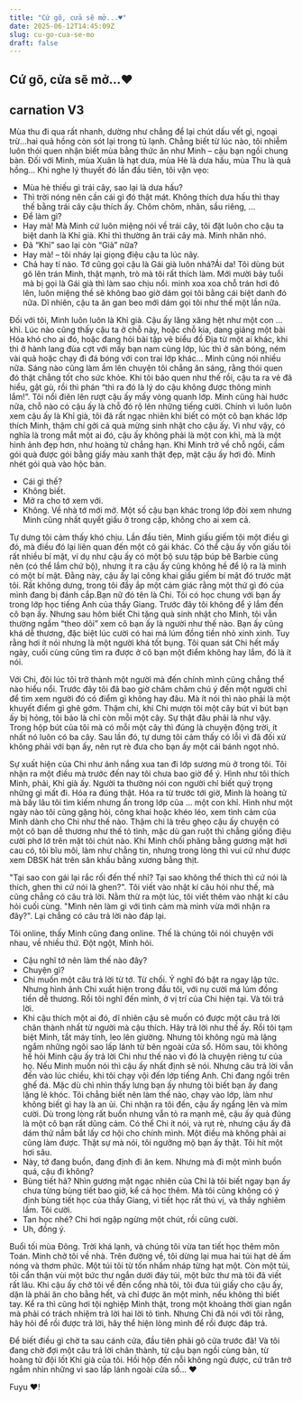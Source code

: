 ```yaml
---
title: "Cứ gõ, cửa sẽ mở...♥"
date: 2025-06-12T14:45:09Z
slug: cu-go-cua-se-mo
draft: false
---
```


## Cứ gõ, cửa sẽ mở...♥

## carnation V3

Mùa thu đi qua rất nhanh, dường như chẳng để lại chút dấu vết gì, ngoại trừ…hai quả hồng còn sót lại trong tủ lạnh. Chẳng biết từ lúc nào, tôi nhiễm luôn thói quen nhận biết mùa bằng thức ăn như Minh – cậu bạn ngồi chung bàn. Đối với Minh, mùa Xuân là hạt dưa, mùa Hè là dưa hấu, mùa Thu là quả hồng… Khi nghe lý thuyết đó lần đầu tiên, tôi vặn vẹo:
- Mùa hè thiếu gì trái cây, sao lại là dưa hấu?
- Thì trời nóng nên cần cái gì đó thật mát. Không thích dưa hấu thì thay thế bằng trái cây cậu thích ấy. Chôm chôm, nhãn, sầu riêng, …
- Để làm gì?
- Hay mà!
Mà Minh cứ luôn miệng nói về trái cây, tôi đặt luôn cho cậu ta biệt danh là Khỉ già. Khỉ thì thường ăn trái cây mà. Minh nhăn nhó.
- Đã “Khỉ” sao lại còn “Già” nữa?
- Hay mà! – tôi nháy lại giọng điệu cậu ta lúc nãy.
- Chả hay tí nào. Tớ cũng gọi cậu là Gái già luôn nhá?Ái da!
Tôi dùng bút gõ lên trán Minh, thật mạnh, trò mà tôi rất thích làm. Mới mười bảy tuổi mà bị gọi là Gái già thì làm sao chịu nổi. minh xoa xoa chỗ trán hơi đỏ lên, luôn miệng thề sẽ không bao giờ dám gọi tôi bằng cái biệt danh đó nữa. Dĩ nhiên, cậu ta ăn gan beo mới dám gọi tôi như thế một lần nữa.
 
Đối với tôi, Minh luôn luôn là Khỉ già. Cậu ấy lăng xăng hệt như một con … khỉ. Lúc nào cũng thấy cậu ta ở chỗ này, hoặc chỗ kia, dang giảng một bài Hóa khó cho ai đó, hoặc đang hỏi bài tập vẽ biểu đồ Địa từ một ai khác, khi thì ở hành lang đùa cợt với mấy bạn nam cùng lớp, lúc thì ở sân bóng, ném vài quả hoặc chạy đi đá bóng với con trai lớp khác… Minh cũng nói nhiều nữa. Sáng nào cũng làm ầm lên chuyện tôi chẳng ăn sáng, rằng thói quen đó thật chẳng tốt cho sức khỏe. Khi tôi bảo quen như thế rồi, cậu ta ra vẻ đã hiểu, gật gù, rồi thì phán “thì ra đó là lý do cậu không được thông minh lắm!”. Tôi nổi điên lên rượt cậu ấy mấy vòng quanh lớp. Minh cũng hài hước nữa, chỗ nào có cậu ấy là chỗ đó rộ lên những tiếng cười.
Chính vì luôn luôn xem cậu ấy là Khỉ già, tôi đã rất ngạc nhiên khi biết có một cô bạn khác lớp thích Minh, thậm chí gởi cả quà mừng sinh nhật cho cậu ấy. Vì như vậy, có nghĩa là trong mắt một ai đó, cậu ấy không phải là một con khỉ, mà là một hình ảnh đẹp hơn, như hoàng tử chẳng hạn. Khi Minh trở về chỗ ngồi, cầm gói quà được gói bằng giấy màu xanh thật đẹp, mặt cậu ấy hơi đỏ. Minh nhét gói quà vào hộc bàn.
- Cái gì thế?
- Không biết.
- Mở ra cho tớ xem với.
- Không. Về nhà tớ mới mở.
Một số cậu bạn khác trong lớp đòi xem nhưng Minh cũng nhất quyết giấu ở trong cặp, không cho ai xem cả.
 
Tự dưng tôi cảm thấy khó chịu. Lần đầu tiên, Minh giấu giếm tôi một điều gì đó, mà điều đó lại liên quan đến một cô gái khác. Có thể cậu ấy vốn giấu tôi rất nhiều bí mật, ví dụ như cậu ấy có một bộ sưu tập búp bê Barbie cũng nên (có thể lắm chứ bộ), nhưng ít ra cậu ấy cũng không hề để lộ ra là mình có một bí mật. Đằng này, cậu ấy lại công khai giấu giếm bí mật đó trước mặt tôi. Rất không dưng, trong tôi đầy ắp một cảm giác rằng một thứ gì đó của mình đang bị đánh cắp.Bạn nữ đó tên là Chi. Tôi có học chung với bạn ấy trong lớp học tiếng Anh của thầy Giang. Trước đây tôi không để ý lắm đến cô bạn ấy. Nhưng sau hôm biết Chi tặng quà sinh nhật cho Minh, tôi vẫn thường ngầm “theo dõi” xem cô bạn ấy là người như thế nào. Bạn ấy cũng khá dễ thương, đặc biệt lúc cười có hai má lúm đồng tiền nhỏ xinh xinh. Tuy rằng hơi ít nói nhưng là một người khá tốt bụng. Tôi quan sát Chi hết mấy ngày, cuối cùng cũng tìm ra được ở cô bạn một điểm không hay lắm, đó là ít nói.
 
Với Chi, đôi lúc tôi trở thành một người mà đến chính mình cũng chẳng thể nào hiểu nổi. Trước đây tôi đã bao giờ chăm chăm chú ý đến một người chỉ để tìm xem người đó có điểm gì không hay đâu. Mà ít nói thì nào phải là một khuyết điểm gì ghê gớm. Thậm chí, khi Chi mượn tôi một cây bút vì bút bạn ấy bị hỏng, tôi bảo là chỉ còn mỗi một cây. Sự thật đâu phải là như vậy. Trong hộp bút của tôi mà có mỗi một cây thì đúng là chuyện động trời, ít nhất nó luôn có ba cây. Sau lần đó, tự dưng tôi cảm thấy có lỗi vì đã đối xử không phải với bạn ấy, nên rụt rè đưa cho bạn ấy một cái bánh ngọt nhỏ.
 
Sự xuất hiện của Chi như ánh nắng xua tan đi lớp sương mù ở trong tôi. Tôi nhận ra một điều mà trước đến nay tôi chưa bao giờ để ý. Hình như tôi thích Minh, phải, Khỉ già ấy. Người ta thường nói con người chỉ biết quý trọng những gì mất đi. Hóa ra đúng thật. Hóa ra từ trước tới giờ, Minh là hoàng tử mà bấy lâu tôi tìm kiếm nhưng ẩn trong lớp của … một con khỉ.
Hình như một ngày nào tôi cũng gặng hỏi, công khai hoặc khéo léo, xem tình cảm của Minh dành cho Chi như thế nào. Thậm chi là trêu ghẹo cậu ấy chuyện có một cô bạn dễ thương như thế tỏ tình, mặc dù gan ruột thì chẳng giống điệu cười phớ lớ trên mặt tôi chút nào. Khi Minh chối phăng bằng gương mặt hơi cau có, tôi bĩu môi, làm như chẳng tin, nhưng trong lòng thì vui cứ như được xem DBSK hát trên sân khấu bằng xương bằng thịt.
 
"Tại sao con gái lại rắc rối đến thế nhỉ? Tại sao không thể thích thì cứ nói là thích, ghen thì cứ nói là ghen?". Tôi viết vào nhật kí câu hỏi như thế, mà cũng chẳng có câu trả lời. Nằm thừ ra một lúc, tôi viết thêm vào nhật kí câu hỏi cuối cùng. "Mình nên làm gì với tình cảm mà mình vừa mới nhận ra đây?". Lại chẳng có câu trả lời nào đáp lại.
 
Tôi online, thấy Minh cũng đang online. Thế là chúng tôi nói chuyện với nhau, về nhiều thứ. Đột ngột, Minh hỏi.
- Cậu nghĩ tớ nên làm thế nào đây?
- Chuyện gì?
- Chi muốn một câu trả lời từ tớ.
Từ chối. Ý nghĩ đó bật ra ngay lập tức. Nhưng hình ảnh Chi xuất hiện trong đầu tôi, với nụ cười má lúm đồng tiền dễ thương. Rồi tôi nghĩ đến mình, ở vị trí của Chi hiện tại. Và tôi trả lời.
- Khi cậu thích một ai đó, dĩ nhiên cậu sẽ muốn có được một câu trả lời chân thành nhất từ người mà cậu thích. Hãy trả lời như thế ấy.
Rồi tôi tạm biệt Minh, tắt máy tính, leo lên giường. Nhưng tôi không ngủ mà lặng ngắm những ngôi sao lấp lánh từ bên ngoài cửa sổ.
Hôm sau, tôi không hề hỏi Minh cậu ấy trả lời Chi như thế nào vì đó là chuyện riêng tư của họ. Nếu Minh muốn nói thì cậu ấy nhất định sẽ nói. Nhưng câu trả lời vẫn đến vào lúc chiều, khi tôi chạy vội đến lớp tiếng Anh. Chi đang ngồi trên ghế đá. Mặc dù chì nhìn thấy lưng bạn ấy nhưng tôi biết bạn ấy đang lặng lẽ khóc. Tôi chẳng biết nên làm thế nào, chạy vào lớp, làm như không biết gì hay là an ủi.
Chi nhận ra tôi đến, cậu ấy ngẩng lên và mỉm cười. Dù trong lòng rất buồn nhưng vẫn tỏ ra mạnh mẽ, cậu ấy quả đúng là một cô bạn rất dũng cảm. Có thể Chi ít nói, và rụt rè, nhưng cậu ấy đã dám thử nắm bắt lấy cơ hội cho chính mình. Một điều mà không phải ai cũng làm được. Thật sự mà nói, tôi ngưỡng mộ bạn ấy thật. Tôi hít một hơi sâu.
- Này, tớ đang buồn, đang định đi ăn kem. Nhưng mà đi một mình buồn quá, cậu đi không?
- Bùng tiết hả?
Nhìn gương mặt ngạc nhiên của Chi là tôi biết ngay bạn ấy chưa từng bùng tiết bao giờ, kể cả học thêm. Mà tôi cũng không có ý định bùng tiết học của thầy Giang, vì tiết học rất thú vị, và thầy nghiêm lắm. Tôi cười.
- Tan học nhé?
Chi hơi ngập ngừng một chút, rồi cũng cười.
- Uh, đồng ý.
 
Buổi tối mùa Đông. Trời khá lạnh, và chúng tôi vừa tan tiết học thêm môn Toán. Minh chở tôi về nhà. Trên đường về, tôi dừng lại mua hai túi hạt dẻ ấm nóng và thơm phức. Một túi tôi từ tốn nhấm nháp từng hạt một. Còn một túi, tôi cẩn thận vùi một bức thư ngắn dưới đáy túi, một bức thư mà tôi đã viết rất lâu. Khi cậu ấy chở tôi về đến cổng nhà tôi, tôi đưa túi giấy cho cậu ấy, dặn là phải ăn cho bằng hết, và chỉ được ăn một mình, nếu không thì biết tay. Kể ra thì cũng hơi tội nghiệp Minh thật, trong một khoảng thời gian ngắn mà phải có trách nhiệm trả lời hai lời tỏ tình. Nhưng Chi đã nói với tôi rằng, hãy hỏi để rồi được trả lời, hãy thể hiện lòng mình để rồi được đáp trả.
 
Để biết điều gì chờ ta sau cánh cửa, đầu tiên phải gõ cửa trước đã!
Và tôi đang chờ đợi một câu trả lời chân thành, từ cậu bạn ngồi cùng bàn, từ hoàng tử đội lốt Khỉ già của tôi. Hồi hộp đến nỗi không ngủ được, cứ trăn trở ngắm nhìn những vì sao lấp lánh ngoài cửa sổ... ♥ 
 
 
 Fuyu ♥!